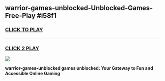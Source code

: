 
## warrior-games-unblocked-Unblocked-Games-Free-Play #i58f1
<h3>
<a href="https://us.freeplayer.one?title=warrior-games-unblocked&ref=9M">CLICK TO PLAY</a></h3>
<hr>

<h3>
<a href="https://us.freeplayer.one?title=warrior-games-unblocked&ref=9M">CLICK 2 PLAY</a>
  
</h3>

<a href="https://us.freeplayer.one?title=warrior-games-unblocked&ref=9M"><img src="https://clearcache.store/games.png"></a>


**warrior-games-unblocked games unblocked: Your Gateway to Fun and Accessible Online Gaming**
